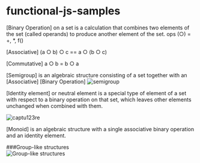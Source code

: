 # functional-js-samples
 
[Binary Operation] on a set is a calculation that combines two elements of the set (called operands) to produce another element of the set.
 ops (○) = +, *, f()
 
[Associative]
       (a ○ b) ○ c == a ○ (b ○ c)
       
[Commutative]
       a ○ b = b ○ a
       
[Semigroup] is an algebraic structure 
consisting of a set together 
with an [Associative] [Binary Operation]
![semigroup](https://cloud.githubusercontent.com/assets/8178412/21961580/dfc3ce80-db26-11e6-80fa-7d32c329385e.PNG)

[Identity element] or neutral element is a special type of element of a set with respect to a binary operation on that set, which leaves other elements unchanged when combined with them.

![captu123re](https://cloud.githubusercontent.com/assets/8178412/21961611/994177cc-db27-11e6-84e1-b2f53b277c82.PNG)

[Monoid] is an algebraic structure with a single associative binary operation and an identity element.

###Group-like structures    
![Group-like structures](https://cloud.githubusercontent.com/assets/8178412/21961572/98e9480a-db26-11e6-89d2-f7d03888226f.PNG)
